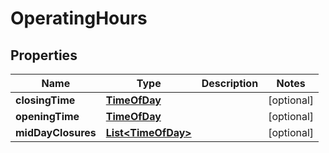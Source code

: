 
# OperatingHours

## Properties
Name | Type | Description | Notes
------------ | ------------- | ------------- | -------------
**closingTime** | [**TimeOfDay**](TimeOfDay.md) |  |  [optional]
**openingTime** | [**TimeOfDay**](TimeOfDay.md) |  |  [optional]
**midDayClosures** | [**List&lt;TimeOfDay&gt;**](TimeOfDay.md) |  |  [optional]



